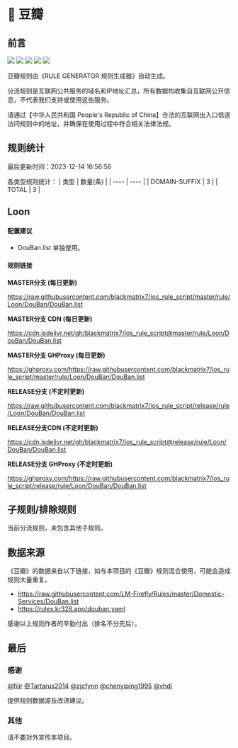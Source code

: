 # 🧸 豆瓣

## 前言

![](https://shields.io/badge/-移除重复规则-ff69b4) ![](https://shields.io/badge/-DOMAIN与DOMAIN--SUFFIX合并-green) ![](https://shields.io/badge/-DOMAIN--SUFFIX间合并-critical) ![](https://shields.io/badge/-DOMAIN--SUFFIX与DOMAIN--KEYWORD合并-blue) ![](https://shields.io/badge/-IP--CIDR(6)合并-blueviolet) 

豆瓣规则由《RULE GENERATOR 规则生成器》自动生成。

分流规则是互联网公共服务的域名和IP地址汇总，所有数据均收集自互联网公开信息，不代表我们支持或使用这些服务。

请通过【中华人民共和国 People's Republic of China】合法的互联网出入口信道访问规则中的地址，并确保在使用过程中符合相关法律法规。

## 规则统计

最后更新时间：2023-12-14 16:56:56

各类型规则统计：
| 类型 | 数量(条)  | 
| ---- | ----  |
| DOMAIN-SUFFIX | 3  | 
| TOTAL | 3  | 


## Loon 

#### 配置建议
- DouBan.list 单独使用。

#### 规则链接
**MASTER分支 (每日更新)**

https://raw.githubusercontent.com/blackmatrix7/ios_rule_script/master/rule/Loon/DouBan/DouBan.list

**MASTER分支 CDN (每日更新)**

https://cdn.jsdelivr.net/gh/blackmatrix7/ios_rule_script@master/rule/Loon/DouBan/DouBan.list

**MASTER分支 GHProxy (每日更新)**

https://ghproxy.com/https://raw.githubusercontent.com/blackmatrix7/ios_rule_script/master/rule/Loon/DouBan/DouBan.list

**RELEASE分支 (不定时更新)**

https://raw.githubusercontent.com/blackmatrix7/ios_rule_script/release/rule/Loon/DouBan/DouBan.list

**RELEASE分支CDN (不定时更新)**

https://cdn.jsdelivr.net/gh/blackmatrix7/ios_rule_script@release/rule/Loon/DouBan/DouBan.list

**RELEASE分支 GHProxy (不定时更新)**

https://ghproxy.com/https://raw.githubusercontent.com/blackmatrix7/ios_rule_script/release/rule/Loon/DouBan/DouBan.list

## 子规则/排除规则


当前分流规则，未包含其他子规则。

## 数据来源

《豆瓣》的数据来自以下链接，如与本项目的《豆瓣》规则混合使用，可能会造成规则大量重复。

- https://raw.githubusercontent.com/LM-Firefly/Rules/master/Domestic-Services/DouBan.list
- https://rules.kr328.app/douban.yaml


感谢以上规则作者的辛勤付出（排名不分先后）。

## 最后

### 感谢

[@fiiir](https://github.com/fiiir) [@Tartarus2014](https://github.com/Tartarus2014) [@zjcfynn](https://github.com/zjcfynn) [@chenyiping1995](https://github.com/chenyiping1995) [@vhdj](https://github.com/vhdj)

提供规则数据源及改进建议。

### 其他

请不要对外宣传本项目。
